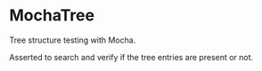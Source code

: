 # MochaTree

Tree structure testing with Mocha.

Asserted to search and verify if the tree entries are present or not.  
